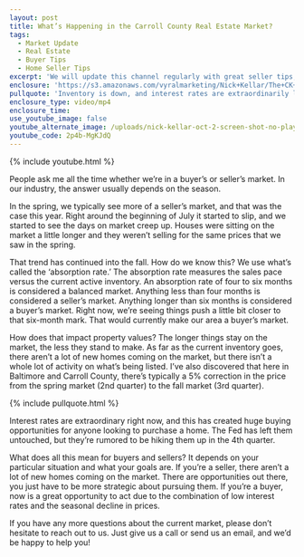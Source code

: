 ```yaml
---
layout: post
title: What’s Happening in the Carroll County Real Estate Market?
tags:
  - Market Update
  - Real Estate
  - Buyer Tips
  - Home Seller Tips
excerpt: 'We will update this channel regularly with great seller tips, buyer tips, and real estate market updates for our area.'
enclosure: 'https://s3.amazonaws.com/vyralmarketing/Nick+Kellar/The+CK+Team+Market+Update.mp4'
pullquote: 'Inventory is down, and interest rates are extraordinarily low.'
enclosure_type: video/mp4
enclosure_time:
use_youtube_image: false
youtube_alternate_image: /uploads/nick-kellar-oct-2-screen-shot-no-play.jpg
youtube_code: 2p4b-MgKJdQ
---
```



{% include youtube.html %}

People ask me all the time whether we’re in a buyer’s or seller’s market. In our industry, the answer usually depends on the season. &nbsp;

In the spring, we typically see more of a seller’s market, and that was the case this year. Right around the beginning of July it started to slip, and we started to see the days on market creep up. Houses were sitting on the market a little longer and they weren’t selling for the same prices that we saw in the spring.&nbsp;

That trend has continued into the fall. How do we know this? We use what’s called the ‘absorption rate.’ The absorption rate measures the sales pace versus the current active inventory. An absorption rate of four to six months is considered a balanced market. Anything less than four months is considered a seller’s market. Anything longer than six months is considered a buyer’s market. Right now, we’re seeing things push a little bit closer to that six-month mark. That would currently make our area a buyer’s market.&nbsp;

How does that impact property values? The longer things stay on the market, the less they stand to make. As far as the current inventory goes, there aren’t a lot of new homes coming on the market, but there isn’t a whole lot of activity on what’s being listed. I’ve also discovered that here in Baltimore and Carroll County, there’s typically a 5% correction in the price from the spring market (2nd quarter) to the fall market (3rd quarter).&nbsp;

{% include pullquote.html %}

Interest rates are extraordinary right now, and this has created huge buying opportunities for anyone looking to purchase a home. The Fed has left them untouched, but they’re rumored to be hiking them up in the 4th quarter.&nbsp;

What does all this mean for buyers and sellers? It depends on your particular situation and what your goals are. If you’re a seller, there aren’t a lot of new homes coming on the market. There are opportunities out there, you just have to be more strategic about pursuing them. If you’re a buyer, now is a great opportunity to act due to the combination of low interest rates and the seasonal decline in prices. &nbsp;

If you have any more questions about the current market, please don’t hesitate to reach out to us. Just give us a call or send us an email, and we’d be happy to help you!&nbsp;